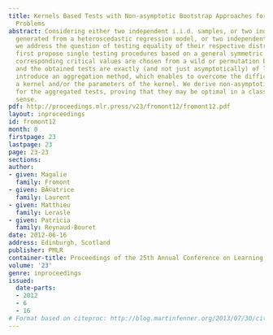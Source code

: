 ```yaml
---
title: Kernels Based Tests with Non-asymptotic Bootstrap Approaches for Two-sample
  Problems
abstract: Considering either two independent i.i.d. samples, or two independent samples
  generated from a heteroscedastic regression model, or two independent Poisson processes,
  we address the question of testing equality of their respective distributions. We
  first propose single testing procedures based on a general symmetric kernel. The
  corresponding critical values are chosen from a wild or permutation bootstrap approach,
  and the obtained tests are exactly (and not just asymptotically) of level. We then
  introduce an aggregation method, which enables to overcome the difficulty of choosing
  a kernel and/or the parameters of the kernel. We derive non-asymptotic properties
  for the aggregated tests, proving that they may be optimal in a classical statistical
  sense.
pdf: http://proceedings.mlr.press/v23/fromont12/fromont12.pdf
layout: inproceedings
id: fromont12
month: 0
firstpage: 23
lastpage: 23
page: 23-23
sections: 
author:
- given: Magalie
  family: Fromont
- given: BÃ©atrice
  family: Laurent
- given: Matthieu
  family: Lerasle
- given: Patricia
  family: Reynaud-Bouret
date: 2012-06-16
address: Edinburgh, Scotland
publisher: PMLR
container-title: Proceedings of the 25th Annual Conference on Learning Theory
volume: '23'
genre: inproceedings
issued:
  date-parts:
  - 2012
  - 6
  - 16
# Format based on citeproc: http://blog.martinfenner.org/2013/07/30/citeproc-yaml-for-bibliographies/
---
```

